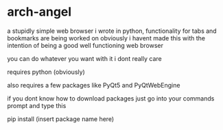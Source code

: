 # arch-angel
a stupidly simple web browser i wrote in python, functionality for tabs and bookmarks are being worked on
obviously i havent made this with the intention of being a good well functioning web browser

you can do whatever you want with it i dont really care

requires python (obviously)

also requires a few packages like PyQt5 and PyQtWebEngine

if you dont know how to download packages just go into your commands prompt and type this

pip install (insert package name here)
